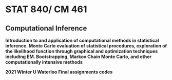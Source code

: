 # STAT 840/ CM 461
## Computational Inference

**Introduction to and application of computational methods in statistical inference. Monte Carlo evaluation of statistical procedures, exploration of the likelihood function through graphical and optimization techniques including EM. Bootstrapping, Markov Chain Monte Carlo, and other computationally intensive methods**

**2021 Winter U Waterloo Final assignments codes**

